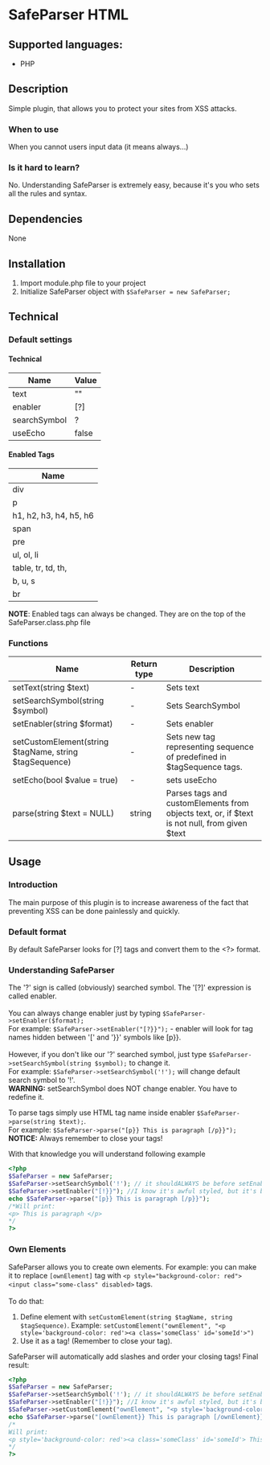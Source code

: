 # SafeParser HTML

## Supported languages:
* PHP

## Description
Simple plugin, that allows you to protect your sites from XSS attacks.

### When to use
When you cannot users input data (it means always...)

### Is it hard to learn?
No. Understanding SafeParser is extremely easy, because it's you who sets all the rules and syntax.


## Dependencies
None

## Installation
1. Import module.php file to your project
2. Initialize SafeParser object with ```$SafeParser = new SafeParser;```

## Technical
### Default settings
#### Technical
|Name|Value|
|-|-|
|text| ""|
|enabler|[?]|
|searchSymbol|?|
|useEcho|false|
#### Enabled Tags

|Name|
|-|
|div|
|p|
|h1, h2, h3, h4, h5, h6|
|span|
|pre|
|ul, ol, li|
|table, tr, td, th,
|b, u, s|
|br|

__NOTE__: Enabled tags can always be changed. They are on the top of the SafeParser.class.php file

### Functions
|Name|Return type|Description|
|-|-|-|
|setText(string $text)|-|Sets text|
|setSearchSymbol(string $symbol)|-|Sets SearchSymbol|
|setEnabler(string $format)|-|Sets enabler|
|setCustomElement(string $tagName, string $tagSequence)| - | Sets new tag representing  sequence of predefined in $tagSequence tags. |
|setEcho(bool $value = true)| - | sets useEcho|
|parse(string $text = NULL)| string| Parses tags and customElements from objects text, or, if $text is not null, from given $text|

## Usage
### Introduction
The main purpose of this plugin is to increase awareness of the fact that preventing XSS can be done painlessly and quickly.
###  Default format
By default SafeParser looks for [?] tags and convert them to the <?> format. <br>
### Understanding SafeParser
The '?' sign is called (obviously) searched symbol. The '[?]' expression is called enabler.<br><br>
You can always change enabler just by typing ```$SafeParser->setEnabler($format);```<br>
 For example: ```$SafeParser->setEnabler("[?}}");``` - enabler will look for tag names hidden between '[' and '}}' symbols like [p}}.<br> <br>
However, if you don't like our '?' searched symbol, just type ```$SafeParser->setSearchSymbol(string $symbol);``` to change it.<br>
 For example: ```$SafeParser->setSearchSymbol('!');``` will change default search symbol to '!'.<br>
__WARNING:__ setSearchSymbol does NOT change enabler. You have to redefine it.

To parse tags simply use HTML tag name inside enabler ```$SafeParser->parse(string $text);```. <br>
For example: ```$SafeParser->parse("[p}} This is paragraph [/p}}");```<br>
__NOTICE:__ Always remember to close your tags!

With that knowledge you will understand following example
```php
<?php
$SafeParser = new SafeParser;
$SafeParser->setSearchSymbol('!'); // it shouldALWAYS be before setEnabler
$SafeParser->setEnabler("[!}}"); //I know it's awful styled, but it's brilliant for example
echo $SafeParser->parse("[p}} This is paragraph [/p}}");
/*Will print:
<p> This is paragraph </p>
*/
?>
```

### Own Elements
SafeParser allows you to create own elements. For example: you can make it to replace ```[ownElement]``` tag with ```<p style="background-color: red"><input class="some-class" disabled>``` tags.<br><br>
To do that:
1. Define element with ```setCustomElement(string $tagName, string $tagSequence)```. Example: ```setCustomElement("ownElement", "<p style='background-color: red'><a class='someClass' id='someId'>")```
2. Use it as a tag! (Remember to close your tag).

SafeParser will automatically add slashes and order your closing tags!
Final result:
```PHP
<?php
$SafeParser = new SafeParser;
$SafeParser->setSearchSymbol('!'); // it shouldALWAYS be before setEnabler
$SafeParser->setEnabler("[!}}"); //I know it's awful styled, but it's brilliant for example
$SafeParser->setCustomElement("ownElement", "<p style='background-color: red'><a class='someClass' id='someId'>");
echo $SafeParser->parse("[ownElement}} This is paragraph [/ownElement}}");
/*
Will print:
<p style='background-color: red'><a class='someClass' id='someId'> This is my own element </a></p>
*/
?>
```
